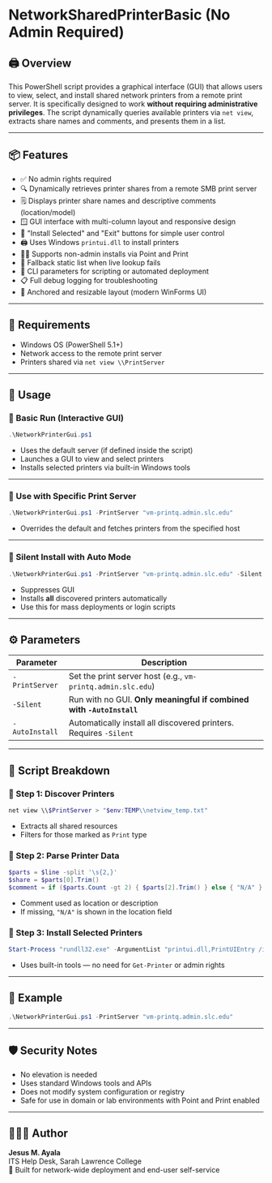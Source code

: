 # NetworkSharedPrinterBasic (No Admin Required)

## 🖨️ Overview

This PowerShell script provides a graphical interface (GUI) that allows users to view, select, and install shared network printers from a remote print server. It is specifically designed to work **without requiring administrative privileges**. The script dynamically queries available printers via `net view`, extracts share names and comments, and presents them in a list.

---

## 📦 Features

- ✅ No admin rights required
- 🔍 Dynamically retrieves printer shares from a remote SMB print server
- 🗒️ Displays printer share names and descriptive comments (location/model)
- 🪟 GUI interface with multi-column layout and responsive design
- 🔘 "Install Selected" and "Exit" buttons for simple user control
- 🖨️ Uses Windows `printui.dll` to install printers
- 🧑‍💻 Supports non-admin installs via Point and Print
- 🔧 Fallback static list when live lookup fails
- 🏃 CLI parameters for scripting or automated deployment
- 📋 Full debug logging for troubleshooting
- 📐 Anchored and resizable layout (modern WinForms UI)

---

## 🔧 Requirements

- Windows OS (PowerShell 5.1+)
- Network access to the remote print server
- Printers shared via `net view \\PrintServer`

---

## 🚀 Usage

### 🔹 Basic Run (Interactive GUI)

```powershell
.\NetworkPrinterGui.ps1
```

- Uses the default server (if defined inside the script)
- Launches a GUI to view and select printers
- Installs selected printers via built-in Windows tools

---

### 🔹 Use with Specific Print Server

```powershell
.\NetworkPrinterGui.ps1 -PrintServer "vm-printq.admin.slc.edu"
```

- Overrides the default and fetches printers from the specified host

---

### 🔹 Silent Install with Auto Mode

```powershell
.\NetworkPrinterGui.ps1 -PrintServer "vm-printq.admin.slc.edu" -Silent -AutoInstall
```

- Suppresses GUI
- Installs **all** discovered printers automatically
- Use this for mass deployments or login scripts

---

## ⚙️ Parameters

| Parameter         | Description                                                                 |
|------------------|-----------------------------------------------------------------------------|
| `-PrintServer`    | Set the print server host (e.g., `vm-printq.admin.slc.edu`)                |
| `-Silent`         | Run with no GUI. **Only meaningful if combined with `-AutoInstall`**       |
| `-AutoInstall`    | Automatically install all discovered printers. Requires `-Silent`          |

---

## 🧠 Script Breakdown

### 🔸 Step 1: Discover Printers

```powershell
net view \\$PrintServer > "$env:TEMP\\netview_temp.txt"
```

- Extracts all shared resources
- Filters for those marked as `Print` type

### 🔸 Step 2: Parse Printer Data

```powershell
$parts = $line -split '\s{2,}'
$share = $parts[0].Trim()
$comment = if ($parts.Count -gt 2) { $parts[2].Trim() } else { "N/A" }
```

- Comment used as location or description
- If missing, `"N/A"` is shown in the location field

### 🔸 Step 3: Install Selected Printers

```powershell
Start-Process "rundll32.exe" -ArgumentList "printui.dll,PrintUIEntry /in /n`"$fullUNC`""
```

- Uses built-in tools — no need for `Get-Printer` or admin rights

---

## 🧪 Example

```powershell
.\NetworkPrinterGui.ps1 -PrintServer "vm-printq.admin.slc.edu"
```

---

## 🛡️ Security Notes

- No elevation is needed
- Uses standard Windows tools and APIs
- Does not modify system configuration or registry
- Safe for use in domain or lab environments with Point and Print enabled

---

## 👨🏾‍💻 Author

**Jesus M. Ayala**  
ITS Help Desk, Sarah Lawrence College  
🔧 Built for network-wide deployment and end-user self-service